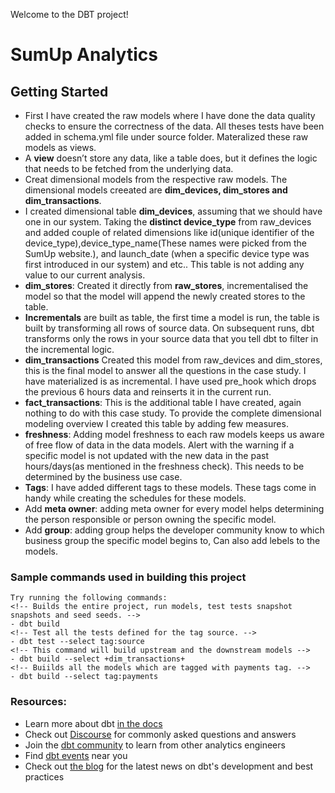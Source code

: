 Welcome to the DBT project!

# SumUp Analytics

## Getting Started

* First I have created the raw models where I have done the data quality checks to ensure the correctness of the data. All theses tests have been added in schema.yml file under source folder. Materalized these raw models as views. 
* A **view** doesn’t store any data, like a table does, but it defines the logic that needs to be fetched from the underlying data.
* Creat dimensional models from the respective raw models. The dimensional models creeated are **dim_devices, dim_stores and dim_transactions**.
* I created dimensional table **dim_devices**, assuming that we should have one in our system. Taking the **distinct device_type** from raw_devices and added couple of related dimensions like id(unique identifier of the device_type),device_type_name(These names were picked from the SumUp website.), and launch_date (when a specific device type was first introduced in our system) and etc.. This table is not adding any value to our current analysis.
* **dim_stores**: Created it directly from **raw_stores**, incrementalised the model so that the model will append the newly created stores to the table.
* **Incrementals** are built as table, the first time a model is run, the table is built by transforming all rows of source data. On subsequent runs, dbt transforms only the rows in your source data that you tell dbt to filter in the incremental logic.
* **dim_transactions** Created this model from raw_devices and dim_stores, this is the final model to answer all the questions in the case study. I have materialized is as incremental. I have used pre_hook which drops the previous 6 hours data and reinserts it in the current run.
* **fact_transactions**: This is the additional table I have created, again nothing to do with this case study. To provide the complete dimensional modeling overview I created this table by adding few measures. 
* **freshness**: Adding model freshness to each raw models keeps us aware of free flow of data in the data models. Alert with the warning if a specific model is not updated with the new data in the past hours/days(as mentioned in the freshness check). This needs to be determined by the business use case.
* **Tags**: I have added different tags to these models. These tags come in handy while creating the schedules for these models.
* Add **meta owner**: adding meta owner for every model helps determining the person responsible or person owning the specific model.
* Add **group**: adding group helps the developer community know to which business group the specific model begins to, Can also add lebels to the models.


### Sample commands used in building this project

```
Try running the following commands:
<!-- Builds the entire project, run models, test tests snapshot snapshots and seed seeds. -->
- dbt build 
<!-- Test all the tests defined for the tag source. -->
- dbt test --select tag:source 
<!-- This command will build upstream and the downstream models -->
- dbt build --select +dim_transactions+
<!-- Buiilds all the models which are tagged with payments tag. -->
- dbt build --select tag:payments
```



### Resources:
- Learn more about dbt [in the docs](https://docs.getdbt.com/docs/introduction)
- Check out [Discourse](https://discourse.getdbt.com/) for commonly asked questions and answers
- Join the [dbt community](http://community.getbdt.com/) to learn from other analytics engineers
- Find [dbt events](https://events.getdbt.com) near you
- Check out [the blog](https://blog.getdbt.com/) for the latest news on dbt's development and best practices

